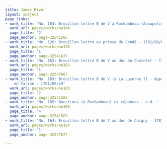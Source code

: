 ```yaml
---
title: James River
layout: subject
page_links:
- work_title: 'No. 104: Brouillon lettre B de V à Rochambeau (Annapolis) - 1781/09/18'
  work_url: pages/works/no104
  page_title: '2'
  page_anchor: page-32541585
- work_title: 'No. 126: Brouillon lettre au prince de Condé - 1781/09/05'
  work_url: pages/works/no126
  page_title: '1'
  page_anchor: page-32541637
- work_title: 'No. 163: Brouillon lettre B de V au duc du Chatelet - 1781/03/01'
  work_url: pages/works/no163
  page_title: '1'
  page_anchor: page-32547667
- work_title: 'No. 103: Brouillon lettre B de V (à La Luzerne ?) - Approvisonnement
    en farine - 1781/09/19'
  work_url: pages/works/no103
  page_title: '2'
  page_anchor: page-32541583
- work_title: 'No. 105: Questions (à Rochambeau) et réponses - n.d. '
  work_url: pages/works/no105
  page_title: '4'
  page_anchor: page-32541589
- work_title: 'No. 164: Brouillon lettre B de V au duc de Coigny - 1781/02'
  work_url: pages/works/no164
  page_title: '1'
  page_anchor: page-32547677

---
```

